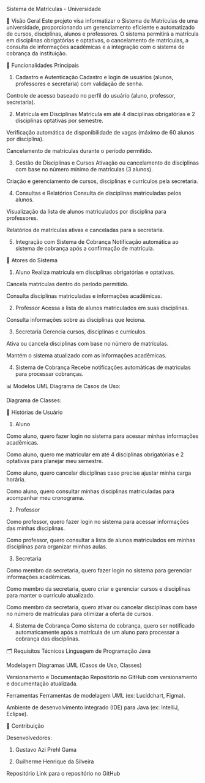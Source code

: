 Sistema de Matrículas - Universidade

🎯 Visão Geral
Este projeto visa informatizar o Sistema de Matrículas de uma universidade, proporcionando um gerenciamento eficiente e automatizado de cursos, disciplinas, alunos e professores. O sistema permitirá a matrícula em disciplinas obrigatórias e optativas, o cancelamento de matrículas, a consulta de informações acadêmicas e a integração com o sistema de cobrança da instituição.

🚀 Funcionalidades Principais
1. Cadastro e Autenticação
Cadastro e login de usuários (alunos, professores e secretaria) com validação de senha.

Controle de acesso baseado no perfil do usuário (aluno, professor, secretaria).

2. Matrícula em Disciplinas
Matrícula em até 4 disciplinas obrigatórias e 2 disciplinas optativas por semestre.

Verificação automática de disponibilidade de vagas (máximo de 60 alunos por disciplina).

Cancelamento de matrículas durante o período permitido.

3. Gestão de Disciplinas e Cursos
Ativação ou cancelamento de disciplinas com base no número mínimo de matrículas (3 alunos).

Criação e gerenciamento de cursos, disciplinas e currículos pela secretaria.

4. Consultas e Relatórios
Consulta de disciplinas matriculadas pelos alunos.

Visualização da lista de alunos matriculados por disciplina para professores.

Relatórios de matrículas ativas e canceladas para a secretaria.

5. Integração com Sistema de Cobrança
Notificação automática ao sistema de cobrança após a confirmação de matrícula.

👥 Atores do Sistema
1. Aluno
Realiza matrícula em disciplinas obrigatórias e optativas.

Cancela matrículas dentro do período permitido.

Consulta disciplinas matriculadas e informações acadêmicas.

2. Professor
Acessa a lista de alunos matriculados em suas disciplinas.

Consulta informações sobre as disciplinas que leciona.

3. Secretaria
Gerencia cursos, disciplinas e currículos.

Ativa ou cancela disciplinas com base no número de matrículas.

Mantém o sistema atualizado com as informações acadêmicas.

4. Sistema de Cobrança
Recebe notificações automáticas de matrículas para processar cobranças.

📊 Modelos UML
Diagrama de Casos de Uso: 

Diagrama de Classes: 

📜 Histórias de Usuário
1. Aluno

Como aluno, quero fazer login no sistema para acessar minhas informações acadêmicas.

Como aluno, quero me matricular em até 4 disciplinas obrigatórias e 2 optativas para planejar meu semestre.

Como aluno, quero cancelar disciplinas caso precise ajustar minha carga horária.

Como aluno, quero consultar minhas disciplinas matriculadas para acompanhar meu cronograma.

2. Professor

Como professor, quero fazer login no sistema para acessar informações das minhas disciplinas.

Como professor, quero consultar a lista de alunos matriculados em minhas disciplinas para organizar minhas aulas.

3. Secretaria

Como membro da secretaria, quero fazer login no sistema para gerenciar informações acadêmicas.

Como membro da secretaria, quero criar e gerenciar cursos e disciplinas para manter o currículo atualizado.

Como membro da secretaria, quero ativar ou cancelar disciplinas com base no número de matrículas para otimizar a oferta de cursos.

4. Sistema de Cobrança
Como sistema de cobrança, quero ser notificado automaticamente após a matrícula de um aluno para processar a cobrança das disciplinas.

🗂️ Requisitos Técnicos
Linguagem de Programação
Java

Modelagem
Diagramas UML (Casos de Uso, Classes)

Versionamento e Documentação
Repositório no GitHub com versionamento e documentação atualizada.

Ferramentas
Ferramentas de modelagem UML (ex: Lucidchart, Figma).

Ambiente de desenvolvimento integrado (IDE) para Java (ex: IntelliJ, Eclipse).

🔗 Contribuição

Desenvolvedores:

1. Gustavo Azi Prehl Gama

2. Guilherme Henrique da Silveira

Repositório
Link para o repositório no GitHub
